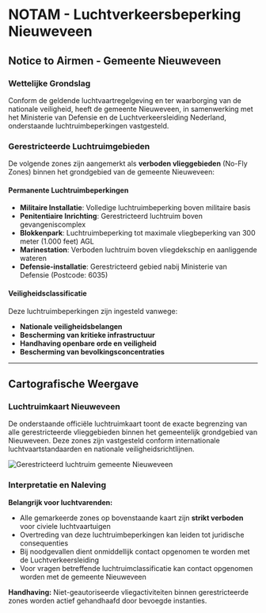 # NOTAM - Luchtverkeersbeperking Nieuweveen
## Notice to Airmen - Gemeente Nieuweveen

### Wettelijke Grondslag

Conform de geldende luchtvaartregelgeving en ter waarborging van de nationale veiligheid, heeft de gemeente Nieuweveen, in samenwerking met het Ministerie van Defensie en de Luchtverkeersleiding Nederland, onderstaande luchtruimbeperkingen vastgesteld.

### Gerestricteerde Luchtruimgebieden

De volgende zones zijn aangemerkt als **verboden vlieggebieden** (No-Fly Zones) binnen het grondgebied van de gemeente Nieuweveen:

#### Permanente Luchtruimbeperkingen

- **Militaire Installatie**: Volledige luchtruimbeperking boven militaire basis
- **Penitentiaire Inrichting**: Gerestricteerd luchtruim boven gevangeniscomplex  
- **Blokkenpark**: Luchtruimbeperking tot maximale vliegbeperking van 300 meter (1.000 feet) AGL
- **Marinestation**: Verboden luchtruim boven vliegdekschip en aanliggende wateren
- **Defensie-installatie**: Gerestricteerd gebied nabij Ministerie van Defensie (Postcode: 6035)

#### Veiligheidsclassificatie

Deze luchtruimbeperkingen zijn ingesteld vanwege:
- **Nationale veiligheidsbelangen**
- **Bescherming van kritieke infrastructuur** 
- **Handhaving openbare orde en veiligheid**
- **Bescherming van bevolkingsconcentraties**

---

## Cartografische Weergave

### Luchtruimkaart Nieuweveen

De onderstaande officiële luchtruimkaart toont de exacte begrenzing van alle gerestricteerde vlieggebieden binnen het gemeentelijk grondgebied van Nieuweveen. Deze zones zijn vastgesteld conform internationale luchtvaartstandaarden en nationale veiligheidsrichtlijnen.

![Gerestricteerd luchtruim gemeente Nieuweveen](img/restrictedAirspace.webp)

### Interpretatie en Naleving

**Belangrijk voor luchtvarenden:**
- Alle gemarkeerde zones op bovenstaande kaart zijn **strikt verboden** voor civiele luchtvaartuigen
- Overtreding van deze luchtruimbeperkingen kan leiden tot juridische consequenties
- Bij noodgevallen dient onmiddellijk contact opgenomen te worden met de Luchtverkeersleiding
- Voor vragen betreffende luchtruimclassificatie kan contact opgenomen worden met de gemeente Nieuweveen

**Handhaving:**
Niet-geautoriseerde vliegactiviteiten binnen gerestricteerde zones worden actief gehandhaafd door bevoegde instanties.
